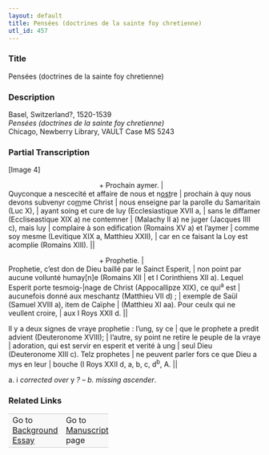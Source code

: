 ```yaml
---  
layout: default  
title: Pensées (doctrines de la sainte foy chretienne)  
utl_id: 457
---
```


### Title

Pensées (doctrines de la sainte foy chretienne)

### Description

<p>Basel, Switzerland?, 1520-1539<br /><em>Pensées (doctrines de la sainte foy chretienne) </em><br />
Chicago, Newberry Library, VAULT Case MS 5243</p>



### Partial Transcription

<p>[Image 4]</p>
<p>                                              + Prochain aymer. |<br />
Quyconque a nescecité et affaire de nous et n<u>ost</u>re | prochain à quy nous devons subvenyr co<u>m</u>me Christ | nous enseigne par la parolle du Samaritain (Luc X), | ayant soing et cure de luy (Ecclesiastique XVII a, | sans le diffamer (Eccliseastique XIX a) ne contemner | (Malachy II a) ne juger (Jacques IIII c), mais luy | complaire à son edification (Romains XV a) et l’aymer | comme soy mesme (Levitique XIX a, Matthieu XXII), | car en ce faisant la Loy est acomplie (Romains XIII). ||</p>
<p>                                              + Prophetie. |<br />
Prophetie, c’est don de Dieu baillé par le Sainct Esperit, | non point par aucune vollunté humay[n]e (Romains XII | et I Corinthiens XII a). Lequel Esperit porte tesmoig-|nage de Christ (Appocallipze XIX), ce qui<sup>a</sup> est | aucunefois donné aux meschantz (Matthieu VII d) ; | exemple de Saül (Samuel XVIII a), item de Caïphe | (Matthieu XI aa). Pour ceulx qui ne veullent croire, | aux I Roys XXII d. ||</p>
<p>Il y a deux signes de vraye prophetie : l’ung, sy ce | que le prophete a predit advient (Deuteronome XVIII); | l’autre, sy point ne retire le peuple de la vraye | adoration, qui est servir en esperit et verité à ung | seul Dieu (Deuteronome XIII c). Telz prophetes | ne peuvent parler fors ce que Dieu a mys en leur | bouche (I Roys XXII d, a, b, c, d<sup>b</sup>, A. ||</p>
<p>a. i <em>corrected over</em> y <em>? – b. missing ascender</em>.</p>



### Related Links

<table border="0.5" cellpadding="1" cellspacing="1" style="width: 200px; background-color:#F8F8F8;">
    <tbody style="border-color:#ccc">
        <tr style="border-color:#ccc">
            <td>Go to <a href="https://french.newberry.t-pen.org/essay/457" target="_blank">Background Essay</a></td>
            <td>Go to <a href="https://french.newberry.t-pen.org/www/record.html?id=457" target="_blank">Manuscript</a> page</td>
        </tr>
    </tbody>
</table>
